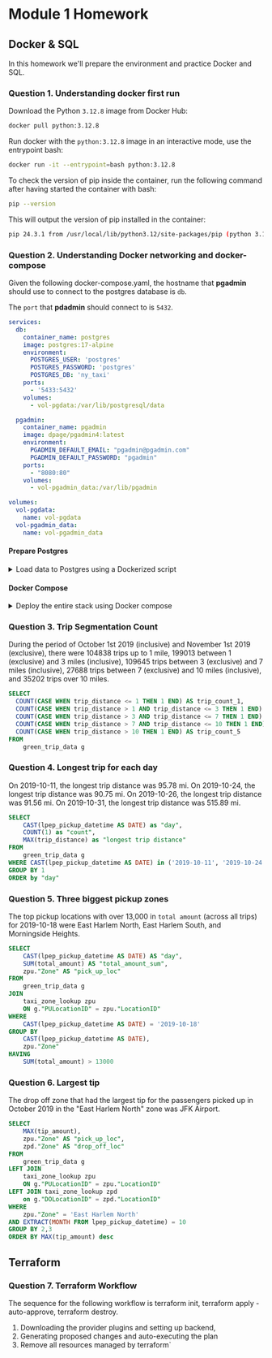 # Module 1 Homework 

## Docker & SQL 

In this homework we'll prepare the environment and practice Docker and SQL. 

### Question 1. Understanding docker first run 

Download the Python `3.12.8` image from Docker Hub:
```bash
docker pull python:3.12.8 
```

Run docker with the `python:3.12.8` image in an interactive mode, use the entrypoint bash:
```bash
docker run -it --entrypoint=bash python:3.12.8
```

To check the version of pip inside the container, run the following command after having started the container with bash:
```bash
pip --version 
```

This will output the version of pip installed in the container: 
```bash
pip 24.3.1 from /usr/local/lib/python3.12/site-packages/pip (python 3.12)
```

### Question 2. Understanding Docker networking and docker-compose 
Given the following docker-compose.yaml, the hostname that **pgadmin** should use to connect to the postgres database is `db`. 

The `port` that **pdadmin** should connect to is `5432`.

```yaml
services:
  db:
    container_name: postgres
    image: postgres:17-alpine
    environment:
      POSTGRES_USER: 'postgres'
      POSTGRES_PASSWORD: 'postgres'
      POSTGRES_DB: 'ny_taxi'
    ports:
      - '5433:5432'
    volumes:
      - vol-pgdata:/var/lib/postgresql/data

  pgadmin:
    container_name: pgadmin
    image: dpage/pgadmin4:latest
    environment:
      PGADMIN_DEFAULT_EMAIL: "pgadmin@pgadmin.com"
      PGADMIN_DEFAULT_PASSWORD: "pgadmin"
    ports:
      - "8080:80"
    volumes:
      - vol-pgadmin_data:/var/lib/pgadmin  

volumes:
  vol-pgdata:
    name: vol-pgdata
  vol-pgadmin_data:
    name: vol-pgadmin_data
```

#### Prepare Postgres 

<details>
<summary>Load data to Postgres using a Dockerized script</summary> 
<br>

Run Postgres and load data:
```bash
wget https://github.com/DataTalksClub/nyc-tlc-data/releases/download/green/green_tripdata_2019-10.csv.gz

wget https://github.com/DataTalksClub/nyc-tlc-data/releases/download/misc/taxi_zone_lookup.csv
``` 

Create a network: 
```bash
docker network create pg-network
```

Postgres container on network:
```bash
docker run -it \
  -e POSTGRES_USER="root" \
  -e POSTGRES_PASSWORD="root" \
  -e POSTGRES_DB="ny_taxi" \
  -v $(pwd)/ny_taxi_postgres_data:/var/lib/postgresql/data \
  -p 5432:5432 \
  --network=pg-network \
  --name pg-database \
  postgres:13`
```

pgadmin container on network: 
```bash
docker run -it -d \
    -e PGADMIN_DEFAULT_EMAIL="admin@admin.com" \
    -e PGADMIN_DEFAULT_PASSWORD="password" \
    -p 8080:80 \
    --network=pg-network \
    --name pgadmin \
dpage/pgadmin4
```

Open the web browser to localhost:8080, login to pgadmin, create a new server, and connect via the credentials defined for Postgres. 

Create a Dockerfile for the python script that will ingest the CSV data into a PostgreSQL database. 

Build the Docker image. 
```bash
docker build -t nytaxidata:v001 .
```

Run the Docker container for both datasets to ingest the data.  
```yaml
docker run -it \
  --network=pg-network \
  nytaxidata:v001 \
    --user=root \
    --password=root \
    --host=pg-database \
    --port=5432 \
    --db=ny_taxi \
    --table_name=green_trip_data \
    --url="https://github.com/DataTalksClub/nyc-tlc-data/releases/download/green/green_tripdata_2019-10.csv.gz"
```
</details>

#### Docker Compose

<details>
<summary>Deploy the entire stack using Docker compose</summary>
<br>

Instead of running individual docker run commands for each container, the group of related containers (Postgres, pgadmin) is defined in the `docker-compose.yaml` file to make it easier to orchestrate and configure environments. 

To deploy the entire stack using Docker Compose:
```bash
docker-compose up 
```

Execute in detached mode:
```bash
docker-compose up -d
```

Stop and remove containers:
```bash 
docker-compose down
```
</details>

### Question 3. Trip Segmentation Count 
During the period of October 1st 2019 (inclusive) and November 1st 2019 (exclusive), there were 104838 trips up to 1 mile, 199013 between 1 (exclusive) and 3 miles (inclusive), 109645 trips between 3 (exclusive) and 7 miles (inclusive), 27688 trips between 7 (exclusive) and 10 miles (inclusive), and 35202 trips over 10 miles. 
```sql
SELECT 
  COUNT(CASE WHEN trip_distance <= 1 THEN 1 END) AS trip_count_1,
  COUNT(CASE WHEN trip_distance > 1 AND trip_distance <= 3 THEN 1 END) AS trip_count_2,
  COUNT(CASE WHEN trip_distance > 3 AND trip_distance <= 7 THEN 1 END) AS trip_count_3,
  COUNT(CASE WHEN trip_distance > 7 AND trip_distance <= 10 THEN 1 END) AS trip_count_4,
  COUNT(CASE WHEN trip_distance > 10 THEN 1 END) AS trip_count_5
FROM 
    green_trip_data g
```

### Question 4. Longest trip for each day 
On 2019-10-11, the longest trip distance was 95.78 mi.
On 2019-10-24, the longest trip distance was 90.75 mi. 
On 2019-10-26, the longest trip distance was 91.56 mi.
On 2019-10-31, the longest trip distance was 515.89 mi.
```sql
SELECT 
	CAST(lpep_pickup_datetime AS DATE) as "day",
	COUNT(1) as "count",
	MAX(trip_distance) as "longest trip distance"
FROM 
    green_trip_data g
WHERE CAST(lpep_pickup_datetime AS DATE) in ('2019-10-11', '2019-10-24', '2019-10-26', '2019-10-31')
GROUP BY 1
ORDER by "day"
```
### Question 5. Three biggest pickup zones 
The top pickup locations with over 13,000 in `total amount` (across all trips) for 2019-10-18 were East Harlem North, East Harlem South, and Morningside Heights.
```sql
SELECT 
    CAST(lpep_pickup_datetime AS DATE) AS "day", 
    SUM(total_amount) AS "total_amount_sum", 
    zpu."Zone" AS "pick_up_loc"
FROM 
    green_trip_data g
JOIN 
    taxi_zone_lookup zpu
    ON g."PULocationID" = zpu."LocationID"
WHERE 
    CAST(lpep_pickup_datetime AS DATE) = '2019-10-18'
GROUP BY 
    CAST(lpep_pickup_datetime AS DATE), 
    zpu."Zone"
HAVING 
    SUM(total_amount) > 13000
```

### Question 6. Largest tip
The drop off zone that had the largest tip for the passengers picked up in October 2019 in the "East Harlem North" zone was JFK Airport. 
```sql
SELECT 
    MAX(tip_amount), 
    zpu."Zone" AS "pick_up_loc",
	zpd."Zone" AS "drop_off_loc"
FROM 
    green_trip_data g
LEFT JOIN 
    taxi_zone_lookup zpu
    ON g."PULocationID" = zpu."LocationID"
LEFT JOIN taxi_zone_lookup zpd
	on g."DOLocationID" = zpd."LocationID"
WHERE 
    zpu."Zone" = 'East Harlem North'
AND EXTRACT(MONTH FROM lpep_pickup_datetime) = 10
GROUP BY 2,3
ORDER BY MAX(tip_amount) desc
```

## Terraform 

### Question 7. Terraform Workflow 

The sequence for the following workflow is terraform init, terraform apply -auto-approve, terraform destroy. 

1. Downloading the provider plugins and setting up backend,
2. Generating proposed changes and auto-executing the plan
3. Remove all resources managed by terraform`

